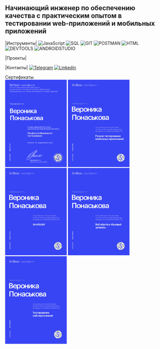
## Начинающий инженер по обеспечению качества с практическим опытом в тестировании web-приложений и мобильных приложений


|Инструменты|
![JavaScript](https://img.shields.io/badge/-JavaScript-F0E68C?style=for-the-badge&logo 
)
![SQL](https://img.shields.io/badge/-SQL-F0E68C?style=for-the-badge&logo 
)
![GIT](https://img.shields.io/badge/-GIT-F0E68C?style=for-the-badge&logo 
)
![POSTMAN](https://img.shields.io/badge/-POSTMAN-F0E68C?style=for-the-badge&logo 
)
![HTML](https://img.shields.io/badge/-HTML-F0E68C?style=for-the-badge&logo 
)
![DEVTOOLS](https://img.shields.io/badge/-DEVTOOLS-F0E68C?style=for-the-badge&logo 
)
![ANDROIDSTUDIO](https://img.shields.io/badge/-ANDROIDSTUDIO-F0E68C?style=for-the-badge&logo 
)

|Проекты|


|Контакты|
[![Telegram](https://img.shields.io/badge/-Telegram-F0E68C?style=for-the-badge&logo 
)](@veronikaponask)
[![Linkedin](https://img.shields.io/badge/-Linkedin-F0E68C?style=for-the-badge&logo)](https://www.linkedin.com/in/%D0%B2%D0%B5%D1%80%D0%BE%D0%BD%D0%B8%D0%BA%D0%B0-%D0%BF%D0%BE%D0%BD%D0%B0%D1%81%D1%8C%D0%BA%D0%BE%D0%B2%D0%B0-6059b7351/)

Сертификаты
<br>
<img src="https://github.com/VeronikaPonaskova/VeronikaPonaskova/blob/main/assets/ARMXhqjAN3r2KDOukbovzKE4BLX3jEZz.png" width="200"/>
<img src="https://github.com/VeronikaPonaskova/VeronikaPonaskova/blob/main/assets/7nGf8iZqiq7BrDK38AjcbuXcbPtkuGZw.png" width="200"/>
<img src="https://github.com/VeronikaPonaskova/VeronikaPonaskova/blob/main/assets/CzquHJujfMpIMoJyQrLosZ1ecV16tGNl.png" width="200"/>
<img src="https://github.com/VeronikaPonaskova/VeronikaPonaskova/blob/main/assets/UTnlR9kQ2eaKL9pz8Y0H8mpWhjuE1qzV.png" width="200"/>
<img src="https://github.com/VeronikaPonaskova/VeronikaPonaskova/blob/main/assets/ZHheYjy2wbnDSnUR3OhEcluzsaZL1vWb.png" width="200"/>


